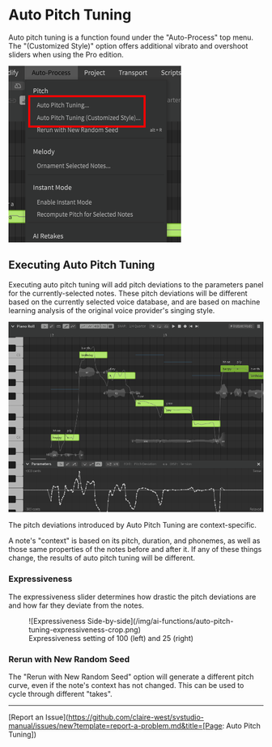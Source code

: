 # Auto Pitch Tuning

Auto pitch tuning is a function found under the "Auto-Process" top menu. The "(Customized Style)" option offers additional vibrato and overshoot sliders when using the Pro edition.

![Auto-Process Menu](/img/ai-functions/auto-pitch-tuning-option.png)

## Executing Auto Pitch Tuning

Executing auto pitch tuning will add pitch deviations to the parameters panel for the currently-selected notes. These pitch deviations will be different based on the currently selected voice database, and are based on machine learning analysis of the original voice provider's singing style.

![Auto Pitch Tuning](/img/ai-functions/auto-pitch-tuning.png)

The pitch deviations introduced by Auto Pitch Tuning are context-specific.

A note's "context" is based on its pitch, duration, and phonemes, as well as those same properties of the notes before and after it. If any of these things change, the results of auto pitch tuning will be different.

### Expressiveness
The expressiveness slider determines how drastic the pitch deviations are and how far they deviate from the notes.

<figure markdown>
  ![Expressiveness Side-by-side](/img/ai-functions/auto-pitch-tuning-expressiveness-crop.png)
  <figcaption>Expressiveness setting of 100 (left) and 25 (right)</figcaption>
</figure>

### Rerun with New Random Seed

The "Rerun with New Random Seed" option will generate a different pitch curve, even if the note's context has not changed. This can be used to cycle through different "takes".

---

[Report an Issue](https://github.com/claire-west/svstudio-manual/issues/new?template=report-a-problem.md&title=[Page: Auto Pitch Tuning])